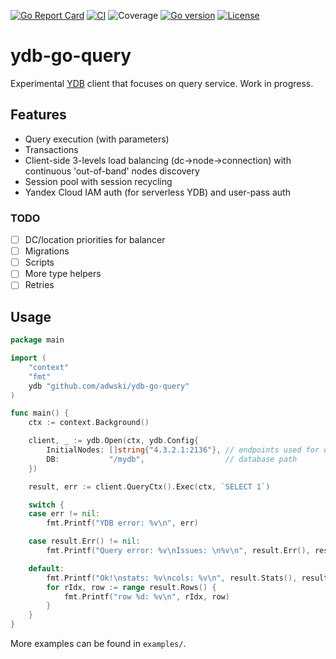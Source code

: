 [![Go Report Card](https://goreportcard.com/badge/github.com/adwski/ydb-go-query)](https://goreportcard.com/report/github.com/adwski/ydb-go-query)
[![CI](https://github.com/adwski/ydb-go-query/actions/workflows/tests.yml/badge.svg)](https://github.com/adwski/ydb-go-query/actions/workflows/tests.yml)
![Coverage](https://img.shields.io/badge/Coverage-18.5%25-red)
[![Go version](https://img.shields.io/github/go-mod/go-version/adwski/ydb-go-query.svg)](https://github.com/adwski/ydb-go-query)
[![License](https://img.shields.io/badge/License-Apache_2.0-blue.svg)](https://opensource.org/licenses/Apache-2.0)

# ydb-go-query

Experimental [YDB](https://ydb.tech) client that focuses on query service. Work in progress.


## Features

- Query execution (with parameters)
- Transactions
- Client-side 3-levels load balancing (dc->node->connection) with continuous 'out-of-band' nodes discovery
- Session pool with session recycling
- Yandex Cloud IAM auth (for serverless YDB) and user-pass auth

### TODO

- [ ] DC/location priorities for balancer
- [ ] Migrations
- [ ] Scripts
- [ ] More type helpers
- [ ] Retries

## Usage

```go
package main

import (
	"context"
	"fmt"
	ydb "github.com/adwski/ydb-go-query"
)

func main() {
	ctx := context.Background()

	client, _ := ydb.Open(ctx, ydb.Config{
		InitialNodes: []string{"4.3.2.1:2136"}, // endpoints used for discovery
		DB:           "/mydb",                  // database path
	})

	result, err := client.QueryCtx().Exec(ctx, `SELECT 1`)

	switch {
	case err != nil:
		fmt.Printf("YDB error: %v\n", err)

	case result.Err() != nil:
		fmt.Printf("Query error: %v\nIssues: \n%v\n", result.Err(), result.Issues())

	default:
		fmt.Printf("Ok!\nstats: %v\ncols: %v\n", result.Stats(), result.Cols())
		for rIdx, row := range result.Rows() {
			fmt.Printf("row %d: %v\n", rIdx, row)
		}
	}
}
```

More examples can be found in `examples/`.
